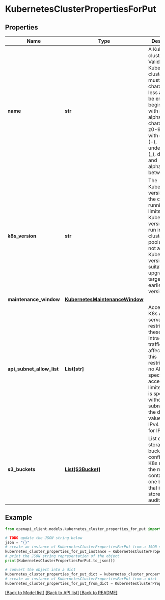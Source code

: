 # KubernetesClusterPropertiesForPut


## Properties

Name | Type | Description | Notes
------------ | ------------- | ------------- | -------------
**name** | **str** | A Kubernetes cluster name. Valid Kubernetes cluster name must be 63 characters or less and must be empty or begin and end with an alphanumeric character ([a-z0-9A-Z]) with dashes (-), underscores (_), dots (.), and alphanumerics between. | 
**k8s_version** | **str** | The Kubernetes version that the cluster is running. This limits which Kubernetes versions can run in a cluster&#39;s node pools. Also, not all Kubernetes versions are suitable upgrade targets for all earlier versions. | [optional] 
**maintenance_window** | [**KubernetesMaintenanceWindow**](KubernetesMaintenanceWindow.md) |  | [optional] 
**api_subnet_allow_list** | **List[str]** | Access to the K8s API server is restricted to these CIDRs. Intra-cluster traffic is not affected by this restriction. If no AllowList is specified, access is not limited. If an IP is specified without a subnet mask, the default value is 32 for IPv4 and 128 for IPv6. | [optional] 
**s3_buckets** | [**List[S3Bucket]**](S3Bucket.md) | List of Object storage buckets configured for K8s usage. At the moment, it contains only one bucket that is used to store K8s API audit logs. | [optional] 

## Example

```python
from openapi_client.models.kubernetes_cluster_properties_for_put import KubernetesClusterPropertiesForPut

# TODO update the JSON string below
json = "{}"
# create an instance of KubernetesClusterPropertiesForPut from a JSON string
kubernetes_cluster_properties_for_put_instance = KubernetesClusterPropertiesForPut.from_json(json)
# print the JSON string representation of the object
print(KubernetesClusterPropertiesForPut.to_json())

# convert the object into a dict
kubernetes_cluster_properties_for_put_dict = kubernetes_cluster_properties_for_put_instance.to_dict()
# create an instance of KubernetesClusterPropertiesForPut from a dict
kubernetes_cluster_properties_for_put_from_dict = KubernetesClusterPropertiesForPut.from_dict(kubernetes_cluster_properties_for_put_dict)
```
[[Back to Model list]](../README.md#documentation-for-models) [[Back to API list]](../README.md#documentation-for-api-endpoints) [[Back to README]](../README.md)


